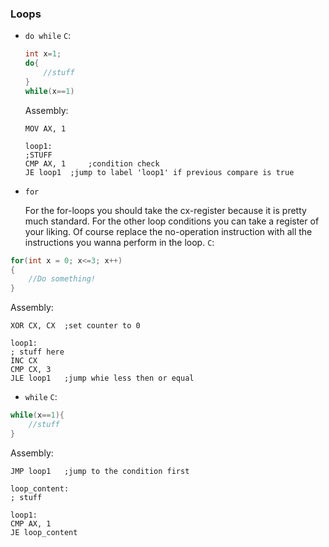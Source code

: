 ### Loops

- `do while`
  `C`:

  ```c
  int x=1;
  do{
      //stuff
  }
  while(x==1)
  ```

  Assembly:

  ```assembly
  MOV AX, 1
  
  loop1:
  ;STUFF
  CMP AX, 1 	;condition check
  JE loop1	;jump to label 'loop1' if previous compare is true
  ```

  

- `for`


  For the for-loops you should take the cx-register because it is pretty much standard. For the other loop conditions you can take a register of your liking. Of course replace the no-operation instruction with all the instructions you wanna perform in the loop.
  `C`:

```c
for(int x = 0; x<=3; x++)
{
    //Do something!
}
```

Assembly:

```assembly
XOR CX, CX	;set counter to 0

loop1:
; stuff here
INC CX
CMP CX, 3
JLE loop1	;jump whie less then or equal
```



- `while`
  `C`:

```c
while(x==1){
    //stuff
}
```

Assembly:

```assembly
JMP loop1	;jump to the condition first

loop_content:
; stuff 

loop1:
CMP AX, 1
JE loop_content
```


